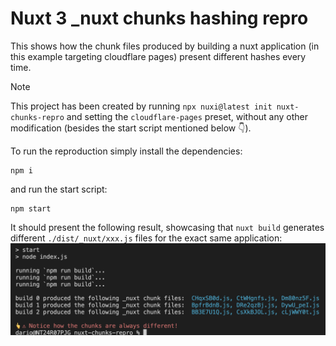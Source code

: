 # Nuxt 3 _nuxt chunks hashing repro

This shows how the chunk files produced by building a nuxt application (in this example targeting cloudflare pages) present different hashes every time.

> [!NOTE]
> This project has been created by running `npx nuxi@latest init nuxt-chunks-repro` and setting the `cloudflare-pages` preset, without any other modification (besides the start script mentioned below 👇).

To run the reproduction simply install the dependencies:
```
npm i
```
and run the start script:
```
npm start
```

It should present the following result, showcasing that `nuxt build` generates different `./dist/_nuxt/xxx.js` files for the exact same application:
![result](./result.png)
